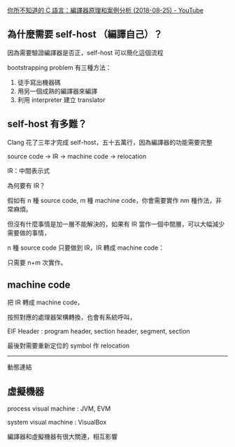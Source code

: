 [你所不知道的 C 語言：編譯器原理和案例分析 (2018-08-25) - YouTube](https://www.youtube.com/watch?v=Cf9kXtLuQZ8&ab_channel=.GUTS)

## 為什麼需要 self-host （編譯自己）？

因為需要驗證編譯器是否正，self-host 可以簡化這個流程

bootstrapping problem 有三種方法：

1. 徒手寫出機器碼
2. 用另一個成熟的編譯器來編譯
3. 利用 interpreter 建立 translator

## self-host 有多難？

Clang 花了三年才完成 self-host，五十五萬行，因為編譯器的功能需要完整

source code -> IR -> machine code  -> relocation

IR：中間表示式

為何要有 IR？

假如有 n 種 source code, m 種 machine code，你會需要實作 nm 種作法，非常麻煩。

但沒有什麼事情是加一層不能解決的，如果有 IR 當作一個中間層，可以大幅減少需要做的事情，

n 種 source code 只要做到 IR，IR 轉成 machine code：

只需要 n+m 次實作。

## machine code

把 IR 轉成 machine code，

按照對應的處理器架構轉換，也會有系統呼叫，

EIF Header : program header, section header, segment, section

最後對需要重新定位的 symbol 作 relocation

---

動態連結

## 虛擬機器

process visual machine : JVM, EVM

system visual machine : VisualBox

編譯器和虛擬機器有很大關連，相互影響